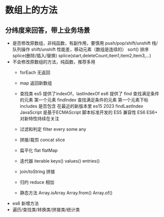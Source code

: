# 数组上的方法

## 分纬度来回答，带上业务场景

- 是否修改原数组，非纯函数，有副作用，要慎用
    push/pop/shift/unshift 栈/队列操作
    shift/unshift 性能差，移动元素（数组是连续的）
    sort() 排序
    splice(删除/插入/替换)
    splice(start,deleteCount,item1,item2,item3,...)
- 不会修改原数组的方法，纯函数，推荐多用
    - forEach 无返回
    - map 返回新数组
    - 查找类
    es5 提供了indexOf，lastIndexOf
    es6 提供了 find 查找满足条件的元素 第一个元素
    findIndex 查找满足条件的元素 第一个元素下标
    includes 是否包含
    在最近的新版本里  es15 2023 findLastIndex
    JavaScript 是基于ECMAScript 脚本标准开发的
    ES5 兼容性
    ES6 
    ES6+ 对新特性持续在关注

    - 过滤和判定
      filter
      every
      some
      any
    - 拼接/裁剪
      concat slice
    - 扁平化
      flat flatMap
    - 迭代器 iterable
      keys() values() entries()
    - join/toString 拼接
    - 归约
      reduce  相加
    - 静态方法
      Array.isArray
      Array.from()
      Array.of()
- es6 新增方法
- 遍历/查找类/转换类/拼接类/统计类